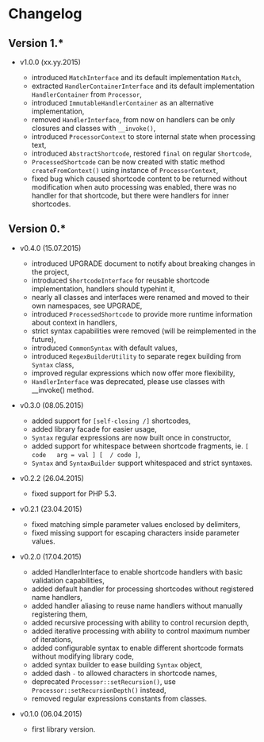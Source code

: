 # Changelog

## Version 1.*

* v1.0.0 (xx.yy.2015)

  * introduced `MatchInterface` and its default implementation `Match`,
  * extracted `HandlerContainerInterface` and its default implementation `HandlerContainer` from `Processor`,
  * introduced `ImmutableHandlerContainer` as an alternative implementation,
  * removed `HandlerInterface`, from now on handlers can be only closures and classes with `__invoke()`,
  * introduced `ProcessorContext` to store internal state when processing text,
  * introduced `AbstractShortcode`, restored `final` on regular `Shortcode`,
  * `ProcessedShortcode` can be now created with static method `createFromContext()` using instance of `ProcessorContext`,
  * fixed bug which caused shortcode content to be returned without modification when auto processing was enabled, there was no handler for that shortcode, but there were handlers for inner shortcodes.

## Version 0.*

* v0.4.0 (15.07.2015)

  * introduced UPGRADE document to notify about breaking changes in the project,
  * introduced `ShortcodeInterface` for reusable shortcode implementation, handlers should typehint it,
  * nearly all classes and interfaces were renamed and moved to their own namespaces, see UPGRADE,
  * introduced `ProcessedShortcode` to provide more runtime information about context in handlers,
  * strict syntax capabilities were removed (will be reimplemented in the future),
  * introduced `CommonSyntax` with default values,
  * introduced `RegexBuilderUtility` to separate regex building from `Syntax` class,
  * improved regular expressions which now offer more flexibility,
  * `HandlerInterface` was deprecated, please use classes with __invoke() method.

* v0.3.0 (08.05.2015)

  * added support for `[self-closing /]`  shortcodes,
  * added library facade for easier usage,
  * `Syntax` regular expressions are now built once in constructor,
  * added support for whitespace between shortcode fragments, ie. `[  code   arg = val ] [  / code ]`,
  * `Syntax` and `SyntaxBuilder` support whitespaced and strict syntaxes.

* v0.2.2 (26.04.2015)

  * fixed support for PHP 5.3.

* v0.2.1 (23.04.2015)

  * fixed matching simple parameter values enclosed by delimiters,
  * fixed missing support for escaping characters inside parameter values.

* v0.2.0 (17.04.2015)

  * added HandlerInterface to enable shortcode handlers with basic validation capabilities,
  * added default handler for processing shortcodes without registered name handlers,
  * added handler aliasing to reuse name handlers without manually registering them,
  * added recursive processing with ability to control recursion depth,
  * added iterative processing with ability to control maximum number of iterations,
  * added configurable syntax to enable different shortcode formats without modifying library code,
  * added syntax builder to ease building `Syntax` object,
  * added dash `-` to allowed characters in shortcode names,
  * deprecated `Processor::setRecursion()`, use `Processor::setRecursionDepth()` instead,
  * removed regular expressions constants from classes.

* v0.1.0 (06.04.2015)

  * first library version.
